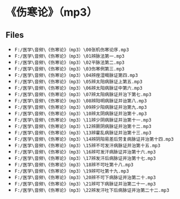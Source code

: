 # 《伤寒论》（mp3）

## Files

- `F:/医学\音频\《伤寒论》（mp3）\00张机伤寒论序.mp3`
- `F:/医学\音频\《伤寒论》（mp3）\01辨脉法第一.mp3`
- `F:/医学\音频\《伤寒论》（mp3）\02平脉法第二.mp3`
- `F:/医学\音频\《伤寒论》（mp3）\03伤寒例第三.mp3`
- `F:/医学\音频\《伤寒论》（mp3）\04辨痓湿暍脉证第四.mp3`
- `F:/医学\音频\《伤寒论》（mp3）\05辨太阳病脉证上第五.mp3`
- `F:/医学\音频\《伤寒论》（mp3）\06辨太阳病脉证中第六.mp3`
- `F:/医学\音频\《伤寒论》（mp3）\07辨太阳病脉证并治下第七.mp3`
- `F:/医学\音频\《伤寒论》（mp3）\08辨阳明病脉证并诒第八.mp3`
- `F:/医学\音频\《伤寒论》（mp3）\09辨少阳病脉证并治第九.mp3`
- `F:/医学\音频\《伤寒论》（mp3）\10辨太阴病脉证并治第十.mp3`
- `F:/医学\音频\《伤寒论》（mp3）\11辨少阴病脉证并治第十一.mp3`
- `F:/医学\音频\《伤寒论》（mp3）\12辨厥阴病脉证并治第十二.mp3`
- `F:/医学\音频\《伤寒论》（mp3）\13辨霍乱病脉证并治第十三.mp3`
- `F:/医学\音频\《伤寒论》（mp3）\14辨阴阳易差后劳复病脉证并治第十四.mp3`
- `F:/医学\音频\《伤寒论》（mp3）\15辨不可发汗病脉证并治第十五.mp3`
- `F:/医学\音频\《伤寒论》（mp3）\16辨可发汗病脉证并治第十六.mp3`
- `F:/医学\音频\《伤寒论》（mp3）\17辨发汗后病脉证并治第十七.mp3`
- `F:/医学\音频\《伤寒论》（mp3）\18辨不可吐第十八.mp3`
- `F:/医学\音频\《伤寒论》（mp3）\19辨可吐第十九.mp3`
- `F:/医学\音频\《伤寒论》（mp3）\20辨不可下病脉证并治第二十.mp3`
- `F:/医学\音频\《伤寒论》（mp3）\21辨可下病脉证并治第二十一.mp3`
- `F:/医学\音频\《伤寒论》（mp3）\22辨发汗吐下后病脉证并治第二十二.mp3`
